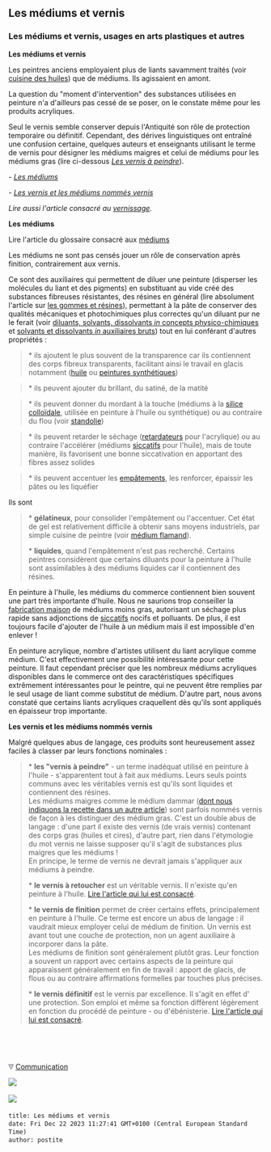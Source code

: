 ## Les médiums et vernis
### Les médiums et vernis, usages en arts plastiques et autres
 **Les médiums et vernis**  

Les peintres anciens employaient plus de liants savamment traités (voir [cuisine des huiles](cuisinedeshuiles.html)) que de médiums. Ils agissaient en amont.

La question du "moment d'intervention" des substances utilisées en peinture n'a d'ailleurs pas cessé de se poser, on le constate même pour les produits acryliques.

Seul le vernis semble conserver depuis l'Antiquité son rôle de protection temporaire ou définitif. Cependant, des dérives linguistiques ont entraîné une confusion certaine, quelques auteurs et enseignants utilisant le terme de vernis pour désigner les médiums maigres et celui de médiums pour les médiums gras (lire ci-dessous _[Les vernis à peindre](mediumsetvernis.html#vernisapeindre)_).

_\-_ [_Les médiums_](mediumsetvernis.html#lesmediums)

_\-_ [_Les vernis et les médiums nommés vernis_](mediumsetvernis.html#lesvernis)

_Lire aussi l'article consacré au_ [_vernissage_](vernissage.html)_._

**Les médiums**

Lire l'article du glossaire consacré aux [médiums](medium.html)

Les médiums ne sont pas censés jouer un rôle de conservation après finition, contrairement aux vernis.

Ce sont des auxiliaires qui permettent de diluer une peinture (disperser les molécules du liant et des pigments) en substituant au vide créé des substances fibreuses résistantes, des résines en général (lire absolument l'article sur [les gommes et résines](gommesetresines.html)), permettant à la pâte de conserver des qualités mécaniques et photochimiques plus correctes qu'un diluant pur ne le ferait (voir [diluants, solvants, dissolvants _in_ concepts physico-chimiques](diluantssolvants.html) et [solvants et dissolvants _in_ auxiliaires bruts](solvantsetdissolvants.html)) tout en lui conférant d'autres propriétés :

> \* ils ajoutent le plus souvent de la transparence car ils contiennent des corps fibreux transparents, facilitant ainsi le travail en glacis notamment ([huile](huiles.html) ou [peintures synthétiques](liantssynthetiques.html))

> \* ils peuvent ajouter du brillant, du satiné, de la matité

> \* ils peuvent donner du mordant à la touche (médiums à la [silice colloïdale](silicepeinture.html), utilisée en peinture à l'huile ou synthétique) ou au contraire du flou (voir [standolie](standolie.html))

> \* ils peuvent retarder le séchage ([retardateurs](produitsacryl.html#retardateurs) pour l'acrylique) ou au contraire l'accélérer (médiums [siccatifs](siccatifs.html) pour l'huile), mais de toute manière, ils favorisent une bonne siccativation en apportant des fibres assez solides

> \* ils peuvent accentuer les [empâtements](empatement.html), les renforcer, épaissir les pâtes ou les liquéfier

Ils sont

> \* **gélatineux**, pour consolider l'empâtement ou l'accentuer. Cet état de gel est relativement difficile à obtenir sans moyens industriels, par simple cuisine de peintre (voir [médium flamand](mediumflamand.html)).
> 
> \* **liquides**, quand l'empâtement n'est pas recherché. Certains peintres considèrent que certains diluants pour la peinture à l'huile sont assimilables à des médiums liquides car il contiennent des résines.

En peinture à l'huile, les médiums du commerce contiennent bien souvent une part très importante d'huile. Nous ne saurions trop conseiller la [fabrication maison](preparationsfaitesmaison.html) de médiums moins gras, autorisant un séchage plus rapide sans adjonctions de [siccatifs](siccatifs.html) nocifs et polluants. De plus, il est toujours facile d'ajouter de l'huile à un médium mais il est impossible d'en enlever !

En peinture acrylique, nombre d'artistes utilisent du liant acrylique comme médium. C'est effectivement une possibilité intéressante pour cette peinture. Il faut cependant préciser que les nombreux médiums acryliques disponibles dans le commerce ont des caractéristiques spécifiques extrêmement intéressantes pour le peintre, qui ne peuvent être remplies par le seul usage de liant comme substitut de médium. D'autre part, nous avons constaté que certains liants acryliques craquellent dès qu'ils sont appliqués en épaisseur trop importante.

**Les vernis et les médiums nommés vernis**

Malgré quelques abus de langage, ces produits sont heureusement assez faciles à classer par leurs fonctions nominales :

> \* **les "vernis à peindre"** \- un terme inadéquat utilisé en peinture à l'huile - s'apparentent tout à fait aux médiums. Leurs seuls points communs avec les véritables vernis est qu'ils sont liquides et contiennent des résines.  
> Les médiums maigres comme le médium dammar ([dont nous indiquons la recette dans un autre article](mediumdammar.html)) sont parfois nommés vernis de façon à les distinguer des médium gras. C'est un double abus de langage : d'une part il existe des vernis (de vrais vernis) contenant des corps gras (huiles et cires), d'autre part, rien dans l'étymologie du mot vernis ne laisse supposer qu'il s'agit de substances plus maigres que les médiums !  
> En principe, le terme de vernis ne devrait jamais s'appliquer aux médiums à peindre.
> 
> \* **le vernis à retoucher** est un véritable vernis. Il n'existe qu'en peinture à l'huile. [Lire l'article qui lui est consacré](vernisaretoucher.html).
> 
> \* **le vernis de finition** permet de créer certains effets, principalement en peinture à l'huile. Ce terme est encore un abus de langage : il vaudrait mieux employer celui de médium de finition. Un vernis est avant tout une couche de protection, non un agent auxiliaire à incorporer dans la pâte.  
> Les médiums de finition sont généralement plutôt gras. Leur fonction a souvent un rapport avec certains aspects de la peinture qui apparaissent généralement en fin de travail : apport de glacis, de flous ou au contraire affirmations formelles par touches plus précises.
> 
> \* **le vernis définitif** est le vernis par excellence. Il s'agit en effet d' une protection. Son emploi et même sa fonction diffèrent légèrement en fonction du procédé de peinture - ou d'ébénisterie. [Lire l'article qui lui est consacré](vernisdefinitifs.html#levernispourlapeinturealhuile).



 

 ![](images/transparent122x1.gif)

![](images/flechebas.gif) [Communication](http://www.artrealite.com/annonceurs.htm) 

[![](https://cbonvin.fr/sites/regie.artrealite.com/visuels/campagne1.png)](index-2.html#20131014)

![](https://cbonvin.fr/sites/regie.artrealite.com/visuels/campagne2.png)
```
title: Les médiums et vernis
date: Fri Dec 22 2023 11:27:41 GMT+0100 (Central European Standard Time)
author: postite
```
